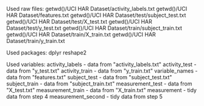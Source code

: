 Used raw files:
getwd()/UCI HAR Dataset/activity_labels.txt
getwd()/UCI HAR Dataset/features.txt
getwd()/UCI HAR Dataset/test/subject_test.txt
getwd()/UCI HAR Dataset/test/X_test.txt
getwd()/UCI HAR Dataset/test/y_test.txt
getwd()/UCI HAR Dataset/train/subject_train.txt
getwd()/UCI HAR Dataset/train/X_train.txt
getwd()/UCI HAR Dataset/train/y_train.txt

Used packages:
dplyr
reshape2

Used variables:
activity_labels - data from "activity_labels.txt"
activity_test - data from "y_test.txt"
activity_train - data from "y_train.txt"
variable_names - data from "features.txt"
subject_test - data from "subject_test.txt"
subject_train - data from "subject_train.txt"
measurement_test - data from "X_test.txt"
measurement_train - data from "X_train.txt"
measurement - tidy data from step 4
measurement_second - tidy data from step 5